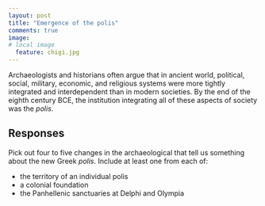 ```yaml
---
layout: post
title: "Emergence of the polis"
comments: true
image:
# local image 
  feature: chigi.jpg
---
```


Archaeologists and historians often argue that in ancient world, political, social, military, economic, and religious systems were more tightly integrated and interdependent than in modern societies.   By the end of the eighth century BCE,  the institution integrating all of these aspects of society was the *polis*. 


## Responses

Pick out four to five changes in the archaeological that tell us something about the new Greek *polis*.  Include at least one from each of:

- the territory of an individual polis
- a colonial foundation
- the Panhellenic sanctuaries at Delphi and Olympia



